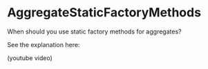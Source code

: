 # AggregateStaticFactoryMethods

When should you use static factory methods for aggregates?

See the explanation here:

(youtube video)
